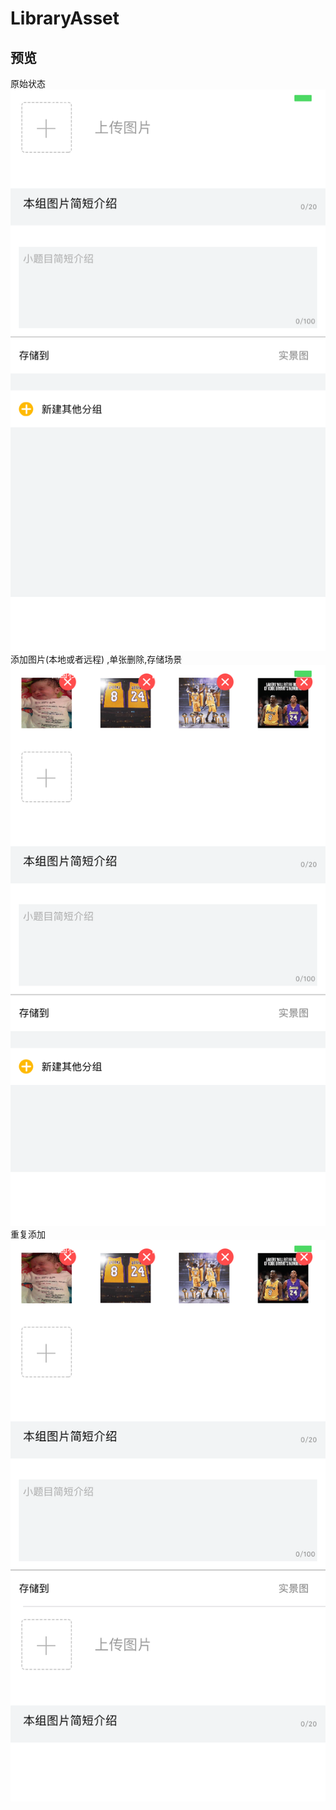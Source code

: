 # LibraryAsset

## 预览
原始状态
![image1](https://github.com/vsguji/LibraryAsset/blob/master/Resources/ScreenShot_20180115161316.png)
添加图片(本地或者远程) ,单张删除,存储场景
![image2](https://github.com/vsguji/LibraryAsset/blob/master/Resources/ScreenShot_20180115161338.png)
重复添加
![image3](https://github.com/vsguji/LibraryAsset/blob/master/Resources/ScreenShot_20180115161344.png)
